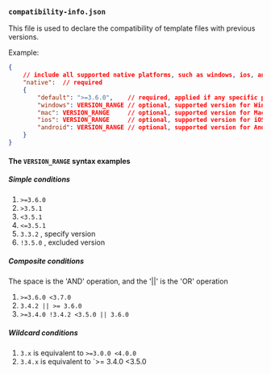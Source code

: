 
### `compatibility-info.json`

This file is used to declare the compatibility of template files with previous versions.


Example:

```json
{
    // include all supported native platforms, such as windows, ios, android, mac etc.
    "native":  // required
    {
        "default": ">=3.6.0",    // required, applied if any specific platform value is not provided 
        "windows": VERSION_RANGE // optional, supported version for Windows
        "mac": VERSION_RANGE     // optional, supported version for Mac
        "ios": VERSION_RANGE     // optional, supported version for iOS
        "android": VERSION_RANGE // optional, supported version for Android
    }
}
```

#### The `VERSION_RANGE` syntax examples

##### Simple conditions

1. `>=3.6.0`
2. `>3.5.1`  
3. `<3.5.1`  
4. `<=3.5.1`  
5. `3.3.2`  , specify version
6. `!3.5.0` , excluded version

##### Composite conditions

The space is the 'AND'  operation, and the '||' is the 'OR' operation

1. `>=3.6.0 <3.7.0`
2. `3.4.2 || >= 3.6.0` 
3. `>=3.4.0 !3.4.2 <3.5.0 || 3.6.0`

##### Wildcard conditions 

1. `3.x` is equivalent to `>=3.0.0 <4.0.0` 
2. `3.4.x` is equivalent to `>= 3.4.0 <3.5.0
